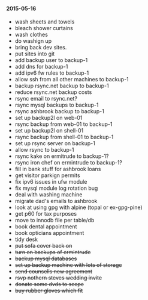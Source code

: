 #### 2015-05-16 ####

- wash sheets and towels
- bleach shower curtains
- wash clothes
- do washign up
- bring back dev sites.
- put sites into git
- add backup user to backup-1
- add dns for backup-1
- add ipv6 fw rules to backup-1
- allow ssh from all other machines to backup-1
- backup rsync.net backup to backup-1
- reduce rsync.net backup costs
- rsync email to rsync.net?
- rsync mysql backups to backup-1
- rsync ashbrook backup to backup-1
- set up backup2l on web-01
- rsync backup from web-01 to backup-1
- set up backup2l on shell-01
- rsync backup from shell-01 to backup-1
- set up rsync server on backup-1
- allow rsync to backup-1
- rsync kake on ermitrude to backup-1?
- rsync iron chef on ermintrude to backup-1?
- fill in bank stuff for ashbrook loans
- get visitor parkign permits
- fix ipv6 issues in ufw module
- fix mysql module log rotation bug
- deal with washing machine
- migrate dad's emails to ashbrook
- look at using gpg with alpine (topal or ex-gpg-pine)
- get p60 for tax purposes
- move to innodb file per table/db
- book dental appointment
- book opticians appointment
- tidy desk
- ~~put sofa cover back on~~
- ~~turn on backups of ermintrude~~
- ~~backup mysql databases~~
- ~~set up backup machine with lots of storage~~
- ~~send counsells new agreement~~
- ~~rsvp nothern steves wedding invite~~
- ~~donate some dvds to scope~~
- ~~buy rubber gloves which fit~~
